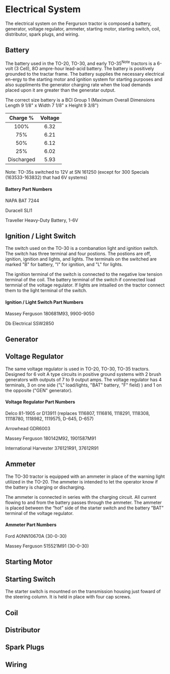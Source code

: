 # Electrical System

The electrical system on the Fergurson tractor is composed a battery, generator, voltage regulator, ammeter, starting motor, starting switch, coil, distributor, spark plugs, and wiring. 


## Battery

The battery used in the TO-20, TO-30, and early TO-35<sup>Note</sup> tractors is a 6-volt (3 Cell), 8O ampre-hour lead-acid battery.  The battery is positively grounded to the tractar frame. The battery supplies the necessary electrical en-ergy to the starting motor and ignition system for starting purposes and also suppliments the generator charging rate when the load demands placed upon it are greater than the generatar output.

The correct size battery is a BCI Group 1 (Maximum Overall Dimensions Length 9 1/8" x Width	7 1/8" x Height 9 3/8")

| Charge % | Voltage |
|:--------:|:-------:|
|   100%   |   6.32  |
|   75%    |   6.21	 |
|   50%    |   6.12  |
|   25%    |   6.02  |   	
|Discharged|   5.93  |
 
Note: TO-35s switched to 12V at SN 161250 (except for 300 Specials (163533-163832) that had 6V systems)

#### Battery Part Numbers
NAPA BAT 7244

Duracell SLI1

Traveller Heavy-Duty Battery, 1-6V

## Ignition / Light Switch

The switch used on the TO-30 is a combanation light and ignition switch.  The switch has three terminal and four postions.  The postions are off, ignition, ignition and lights, and lights. The terminals on the switched are marked "B" for battery, "I" for ignition, and "L" for lights.

The ignition terminal of the switch is connected to the negative low tension terminal of the coil.  The battery terminal of the switch if connected load termnial of the voltage regulator.  If lights are intsalled on the tractor connect them to the light terminal of the switch.

#### Ignition / Light Switch Part Numbers
Massey Ferguson 180681M93, 9900-9050

Db Electrical SSW2850

## Generator

## Voltage Regulator

The same voltage regulator is used in TO-20, TO-30, TO-35 tractors. Designed for 6 volt A type circuits in positive ground systems with 2 brush generators with outputs of 7 to 9 output amps. The voltage regulator has 4 terminals, 3 on one side ("L" load/lights, "BAT" battery, "F" field) ) and 1 on the opposite ("GEN" generator).

#### Voltage Regulator Part Numbers
Delco 81-1905 or D13911 (replaces 1116807, 1116816, 1118291, 1118308, 11118780, 1118982, 1119575, D-645, D-657)

Arrowhead GDR6003

Massey Ferguson	180142M92, 1901587M91

International Harvester 376121R91, 37612R91

## Ammeter
The TO-30 tractor is equipped with an ammeter in place of the warning light utilized in the TO-20.  The ammeter is intended to let the operator know if the battery is charging or discharging.  

The ammeter is connected in series with the charging circuit.  All current flowing to and from the battery passes through the ammeter.  The ammeter is placed between the “hot” side of the starter switch and the battery ”BAT” terminal of the voltage regulator.   

#### Ammeter Part Numbers
Ford A0NN10670A (30-0-30)

Massey Ferguson 515521M91 (30-0-30)

## Starting Motor

## Starting Switch

The starter switch is mountned on the transmission housing just foward of the steering column.  It is held in place with four cap screws.

## Coil

## Distributor

## Spark Plugs

## Wiring 



